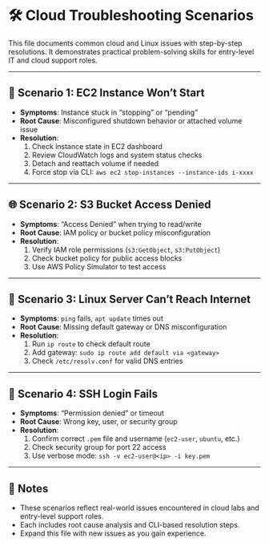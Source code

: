 # 🛠️ Cloud Troubleshooting Scenarios

This file documents common cloud and Linux issues with step-by-step resolutions. It demonstrates practical problem-solving skills for entry-level IT and cloud support roles.

---

## 🔧 Scenario 1: EC2 Instance Won’t Start

- **Symptoms**: Instance stuck in “stopping” or “pending”
- **Root Cause**: Misconfigured shutdown behavior or attached volume issue
- **Resolution**:
  1. Check instance state in EC2 dashboard
  2. Review CloudWatch logs and system status checks
  3. Detach and reattach volume if needed
  4. Force stop via CLI: `aws ec2 stop-instances --instance-ids i-xxxx`

---

## 🌐 Scenario 2: S3 Bucket Access Denied

- **Symptoms**: “Access Denied” when trying to read/write
- **Root Cause**: IAM policy or bucket policy misconfiguration
- **Resolution**:
  1. Verify IAM role permissions (`s3:GetObject`, `s3:PutObject`)
  2. Check bucket policy for public access blocks
  3. Use AWS Policy Simulator to test access

---

## 🐧 Scenario 3: Linux Server Can’t Reach Internet

- **Symptoms**: `ping` fails, `apt update` times out
- **Root Cause**: Missing default gateway or DNS misconfiguration
- **Resolution**:
  1. Run `ip route` to check default route
  2. Add gateway: `sudo ip route add default via <gateway>`
  3. Check `/etc/resolv.conf` for valid DNS entries

---

## 🔐 Scenario 4: SSH Login Fails

- **Symptoms**: “Permission denied” or timeout
- **Root Cause**: Wrong key, user, or security group
- **Resolution**:
  1. Confirm correct `.pem` file and username (`ec2-user`, `ubuntu`, etc.)
  2. Check security group for port 22 access
  3. Use verbose mode: `ssh -v ec2-user@<ip> -i key.pem`

---

## 📌 Notes

- These scenarios reflect real-world issues encountered in cloud labs and entry-level support roles.
- Each includes root cause analysis and CLI-based resolution steps.
- Expand this file with new issues as you gain experience.
